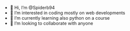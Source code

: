 - 👋 Hi, I’m @Spiderb94
- 👀 I’m interested in coding mostly on web developments
- 🌱 I’m currently learning also python on a course
- 💞️ I’m looking to collaborate with anyone


<!---
Spiderb94/Spiderb94 is a ✨ special ✨ repository because its `README.md` (this file) appears on your GitHub profile.
You can click the Preview link to take a look at your changes.
--->
